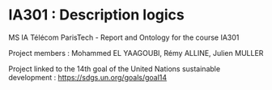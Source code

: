 # IA301 : Description logics
MS IA Télécom ParisTech - Report and Ontology for the course IA301

Project members : Mohammed EL YAAGOUBI, Rémy ALLINE, Julien MULLER 

Project linked to the 14th goal of the United Nations sustainable development : https://sdgs.un.org/goals/goal14

